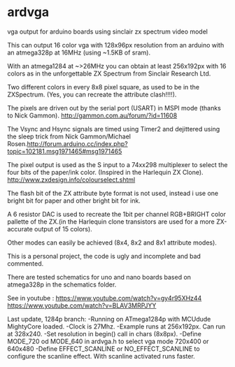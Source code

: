 # ardvga
vga output for arduino boards using sinclair zx spectrum video model

This can output 16 color vga with 128x96px resolution from an arduino with an atmega328p at 16MHz (using ~1.5KB of sram).

With an atmega1284 at ~>26MHz you can obtain at least 256x192px with 16 colors as in the unforgettable ZX Spectrum from Sinclair Research Ltd.

Two different colors in every 8x8 pixel square, as used to be in the ZXSpectrum. (Yes, you can recreate the attribute clash!!!!).

The pixels are driven out by the serial port (USART) in MSPI mode (thanks to Nick Gammon). http://gammon.com.au/forum/?id=11608

The Vsync and Hsync signals are timed using Timer2 and dejittered using the sleep trick from Nick Gammon/Michael Rosen.http://forum.arduino.cc/index.php?topic=102181.msg1971465#msg1971465

The pixel output is used as the S input to a 74xx298 multiplexer to select the four bits of the paper/ink color. (Inspired in the Harlequin ZX Clone). http://www.zxdesign.info/colourselect.shtml

The flash bit of the ZX attribute byte format is not used, instead i use one bright bit for paper and other bright bit for ink.

A 6 resistor DAC is used to recreate the 1bit per channel RGB+BRIGHT color pallette of the ZX.(in the Harlequin clone transistors are used for a more ZX-accurate output of 15 colors).

Other modes can easily be achieved (8x4, 8x2 and 8x1 attribute modes).


This is a personal project, the code is ugly and incomplete and bad commented.


There are tested schematics for uno and nano boards based on atmega328p in the schematics folder.

 See in youtube :
 https://www.youtube.com/watch?v=gy4r95XHz44
 https://www.youtube.com/watch?v=BLAV3MRPJYY
 
 Last update, 1284p branch: 
 -Running on ATmega1284p with MCUdude MightyCore loaded.
 -Clock is 27Mhz.
 -Example runs at 256x192px. Can run at 328x240.
 -Set resolution in begin() call in chars (8x8px).
 -Define MODE_720 od MODE_640 in ardvga.h to select vga mode 720x400 or 640x480
 -Define EFFECT_SCANLINE or NO_EFFECT_SCANLINE to configure the scanline effect. With scanline activated runs faster.
